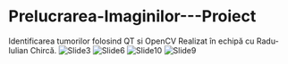 # Prelucrarea-Imaginilor---Proiect
Identificarea tumorilor folosind QT si OpenCV
Realizat în echipă cu Radu-Iulian Chircă.
![Slide3](https://github.com/user-attachments/assets/ab8481d5-7509-4803-9fd2-e2b5a47d59b2)
![Slide6](https://github.com/user-attachments/assets/0b4f9d59-4a19-430e-bf9e-94549265c981)
![Slide10](https://github.com/user-attachments/assets/a328af24-1ae7-4d40-95c8-efc4b36532fb)
![Slide9](https://github.com/user-attachments/assets/d11be2df-ad94-4915-b542-c48cf8a96dbc)
